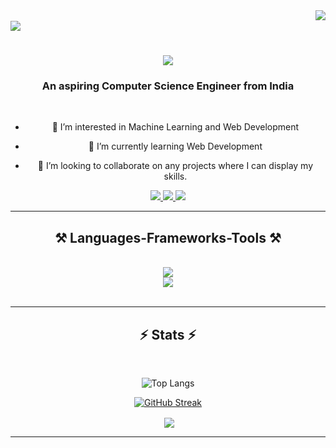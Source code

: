 <!--
- 👋 Hi, I’m @Madhurima03
- 📫 How to reach me: email id- madhurimach03@gmail.com
-->

<!--

Here are some ideas to get you started:

- 🔭 I’m currently working on ...
- 🌱 I’m currently learning ...
- 👯 I’m looking to collaborate on ...
- 🤔 I’m looking for help with ...
- 💬 Ask me about ...
- 📫 How to reach me: ...
- 😄 Pronouns: ...
- ⚡ Fun fact: ...
-->
<img align="right" src="https://visitor-badge.laobi.icu/badge?page_id=ank-d.ank-d" />
<br/>
<img src="https://github.com/Anmol-Baranwal/Cool-GIFs-For-GitHub/assets/74038190/d48893bd-0757-481c-8d7e-ba3e163feae7" />
<h1 align="center">
    <img src="https://readme-typing-svg.herokuapp.com/?font=Righteous&size=35&center=true&vCenter=true&width=500&height=70&duration=4000&lines=Hi+There!+👋;+I'm+Madhurima+Chakraborty!;" />
</h1>

<h3 align="center">An aspiring Computer Science Engineer from India </h3>

<br/>

<div align="center">
 
- 👀 I’m interested in Machine Learning and Web Development
  
- 🌱 I’m currently learning Web Development
  
- 💞️ I’m looking to collaborate on any projects where I can display my skills.

 </div>
 
<div align="center"> 
  <a href="mailto:madhurimachakraborty60@gmail.com">
    <img src="https://img.shields.io/badge/Gmail-333333?style=for-the-badge&logo=gmail&logoColor=red" />
  </a>
  <a href="https://www.linkedin.com/in/madhurima-chakraborty-55396b290/" target="_blank">
    <img src="https://img.shields.io/badge/LinkedIn-0077B5?style=for-the-badge&logo=linkedin&logoColor=white" target="_blank" />
  </a>
  <a href="https://github.com/Madhurima03" target="_blank">
     <img src="https://img.shields.io/badge/GitHub-100000?style=for-the-badge&logo=github&logoColor=white" target="_blank" /> <!-- sqlite, safari, google-chrome are other good icon options -->
  </a>
</div>

 <hr/>
 
<h2 align="center">⚒️ Languages-Frameworks-Tools ⚒️</h2>
<br/>
<div align="center">
    <img src="https://skillicons.dev/icons?i=react,bootstrap,html,css,vscode,github,git,firebase" />
    <br/>
    <img src="https://skillicons.dev/icons?i=c,cpp,python,javascript,mongodb,mysql" /><br>
</div>

<br/>
<hr/>



<h2 align="center">⚡ Stats ⚡</h2>
<br>
<div align=center>

![Top Langs](https://github-readme-stats.vercel.app/api/top-langs/?username=ank-d&layout=compact&theme=dark)

[![GitHub Streak](http://github-readme-streak-stats.herokuapp.com?user=ank-d&theme=dark)](https://git.io/streak-stats)

<p>&nbsp;<img align="center" src="https://github-readme-stats.vercel.app/api?username=ank-d&show_icons=true&locale=en&theme=dark" /></p>

</div>


<!--<hr/> -->

<!--<div align="center">  -->
<!--   <h2>🐍 My Contributions 🐍</h2> -->
<!--   <br> -->
<!--     <img alt="snake eating my contributions" src="https://raw.githubusercontent.com/ank-d/ank-d/output/github-contribution-grid-snake.svg" /> -->
    
  <!--<br/><br/><br/>  -->
<!--</div> -->
<!-- <br/><br/> -->

<hr/>

<br/>

<div align="center">
<!-- <a href='https://ko-fi.com/V7V4RAK9C' target='_blank'><img height='64' style='border:0px;height:64px;' src='https://storage.ko-fi.com/cdn/kofi1.png?v=3' border='0' alt='Buy Me a Coffee at ko-fi.com' /></a> -->
</div>

<br/>


<!---
Madhurima03/Madhurima03 is a ✨ special ✨ repository because its `README.md` (this file) appears on your GitHub profile.
You can click the Preview link to take a look at your changes.
--->
